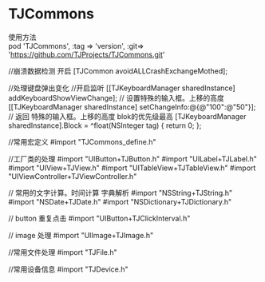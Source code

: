 # TJCommons

使用方法  
pod 'TJCommons', :tag => 'version', :git=> 'https://github.com/TJProjects/TJCommons.git'

//崩溃数据检测 开启
[TJCommon avoidALLCrashExchangeMothed];

//处理键盘弹出变化
//开启监听
[[TJKeyboardManager sharedInstance] addKeyboardShowViewChange];
// 设置特殊的输入框。上移的高度
[[TJKeyboardManager sharedInstance] setChangeInfo:@{@"100":@"50"}];
// 返回 特殊的输入框。上移的高度 blok的优先级最高
[TJKeyboardManager sharedInstance].Block = ^float(NSInteger tag) {
    return 0;
};

//常用宏定义
#import "TJCommons_define.h"

//工厂类的处理
#import "UIButton+TJButton.h"
#import "UILabel+TJLabel.h"
#import "UIView+TJView.h"
#import "UITableView+TJTableView.h"
#import "UIViewController+TJViewController.h" 

// 常用的文字计算。时间计算 字典解析
#import "NSString+TJString.h"
#import "NSDate+TJDate.h"
#import "NSDictionary+TJDictionary.h" 

// button 重复点击
#import "UIButton+TJClickInterval.h" 

// image 处理
#import "UIImage+TJImage.h" 

//常用文件处理
#import "TJFile.h" 

//常用设备信息
#import "TJDevice.h" 
